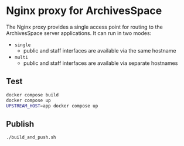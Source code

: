 # Nginx proxy for ArchivesSpace

The Nginx proxy provides a single access point for routing to the
ArchivesSpace server applications. It can run in two modes:

- `single`
  - public and staff interfaces are available via the same hostname
- `multi`
  - public and staff interfaces are available via separate hostnames

## Test

```bash
docker compose build
docker compose up
UPSTREAM_HOST=app docker compose up
```

## Publish

```bash
./build_and_push.sh
```
